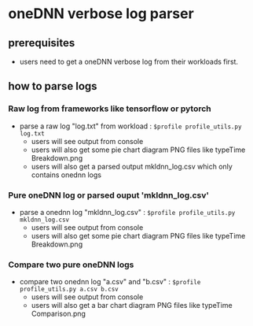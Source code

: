 # oneDNN verbose log parser


## prerequisites 


*  users need to get a oneDNN verbose log from their workloads first.  

## how to parse logs

### Raw log from frameworks like tensorflow or pytorch
*  parse a raw log "log.txt" from workload : `$profile profile_utils.py log.txt` 
    *  users will see output from console
    *  users will also get some pie chart diagram PNG files like typeTime Breakdown.png
    *  users will also get a parsed output mkldnn_log.csv which only contains onednn logs

### Pure oneDNN log or parsed ouput 'mkldnn_log.csv'
*  parse a onednn log "mkldnn_log.csv" : `$profile profile_utils.py mkldnn_log.csv` 
    * users will see output from console 
    * users will also get some pie chart diagram PNG files like typeTime Breakdown.png

### Compare two pure oneDNN logs 
*  compare two onednn log "a.csv" and "b.csv" : `$profile profile_utils.py a.csv b.csv` 
    * users will see output from console 
    * users will also get a bar chart diagram PNG files like typeTime Comparison.png